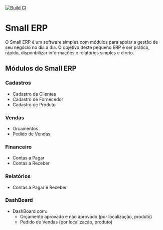 [![Build CI](https://github.com/paulinhoart/small-erp-backend/workflows/Build%20CI/badge.svg)](https://github.com/paulinhoart/small-erp-backend/actions)

# Small ERP
O Small ERP é um software simples com módulos para apoiar a gestão de seu negócio no dia a dia.
O objetivo deste pequeno ERP é ser prático, rápido, disponbilizar informações e relatórios simples e direto.

## Módulos do Small ERP

### Cadastros
* Cadastro de Clientes
* Cadastro de Fornecedor
* Cadastro de Produto

### Vendas
* Orcamentos
* Pedido de Vendas

### Financeiro
* Contas a Pagar
* Contas a Receber

### Relatórios
* Contas a Pagar e Receber

### DashBoard
* DashBoard com:
    * Orçamento aprovado e não aprovado (por localização, produto)
    * Pedido de Vendas (por localização, produto)
